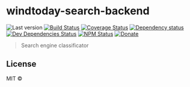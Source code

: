 # windtoday-search-backend

![Last version](https://img.shields.io/github/tag/windtoday/windtoday-search-backend.svg?style=flat-square)
[![Build Status](https://img.shields.io/travis/windtoday/windtoday-search-backend/master.svg?style=flat-square)](https://travis-ci.org/windtoday/windtoday-search-backend)
[![Coverage Status](https://img.shields.io/coveralls/windtoday/windtoday-search-backend.svg?style=flat-square)](https://coveralls.io/github/windtoday/windtoday-search-backend)
[![Dependency status](https://img.shields.io/david/windtoday/windtoday-search-backend.svg?style=flat-square)](https://david-dm.org/windtoday/windtoday-search-backend)
[![Dev Dependencies Status](https://img.shields.io/david/dev/windtoday/windtoday-search-backend.svg?style=flat-square)](https://david-dm.org/windtoday/windtoday-search-backend#info=devDependencies)
[![NPM Status](https://img.shields.io/npm/dm/windtoday-search-backend.svg?style=flat-square)](https://www.npmjs.org/package/windtoday-search-backend)
[![Donate](https://img.shields.io/badge/donate-paypal-blue.svg?style=flat-square)](https://paypal.me/windtoday)

> Search engine classificator

## License

MIT © [](https://github.com/windtoday)
